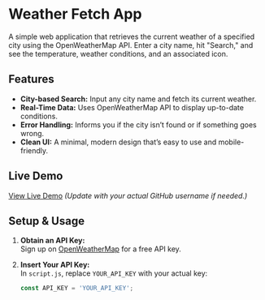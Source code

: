 # Weather Fetch App

A simple web application that retrieves the current weather of a specified city using the OpenWeatherMap API. Enter a city name, hit "Search," and see the temperature, weather conditions, and an associated icon.

## Features

- **City-based Search:** Input any city name and fetch its current weather.
- **Real-Time Data:** Uses OpenWeatherMap API to display up-to-date conditions.
- **Error Handling:** Informs you if the city isn’t found or if something goes wrong.
- **Clean UI:** A minimal, modern design that’s easy to use and mobile-friendly.

## Live Demo

[View Live Demo](https://jcriz99.github.io/weather-app/) *(Update with your actual GitHub username if needed.)*

## Setup & Usage

1. **Obtain an API Key:**  
   Sign up on [OpenWeatherMap](https://openweathermap.org/) for a free API key.

2. **Insert Your API Key:**  
   In `script.js`, replace `YOUR_API_KEY` with your actual key:
   ```javascript
   const API_KEY = 'YOUR_API_KEY';
